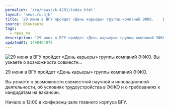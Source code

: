 ```yaml
---
permalink: '/ru/news/vk-4291/index.html'
layout: 'news.ru.njk'
title: '29 июня в ВГУ пройдет «День карьеры» группы компаний ЭФКО.    Вы узнаете о возможности совместн…'
source: ВКонтакте
tags:
  - news_ru
description: '29 июня в ВГУ пройдет «День карьеры» группы компаний ЭФКО.    Вы узнаете о возможности совместн…'
updatedAt: 1498464075
---
```

![29 июня в ВГУ пройдет «День карьеры» группы компаний ЭФКО.    Вы узнаете о возможности совместн…](https://sun9-33.userapi.com/impf/c837538/v837538481/608fc/obl-g1KHNEM.jpg?size=1020x581&quality=96&proxy=1&sign=46a8da6b8948c8a1a3089f5e14a97bf9&c_uniq_tag=kOYxN-sgTHmECkolQ6YVZwcKyUVwuwwNcqVAPIPCiQ4&type=album)

29 июня в ВГУ пройдет «День карьеры» группы компаний ЭФКО.

Вы узнаете о возможности совместной научной и инновационной деятельности, об условиях трудоустройства в ЭФКО и о требованиях к кандидатам на вакансии.

Начало в 12:00 в конференц-зале главного корпуса ВГУ.
